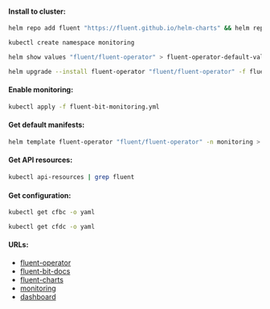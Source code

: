 #### Install to cluster:
```bash
helm repo add fluent "https://fluent.github.io/helm-charts" && helm repo update
```
```bash
kubectl create namespace monitoring
```
```bash
helm show values "fluent/fluent-operator" > fluent-operator-default-values.yml
```
```bash
helm upgrade --install fluent-operator "fluent/fluent-operator" -f fluent-operator-values.yml -n monitoring
```

#### Enable monitoring:
```bash
kubectl apply -f fluent-bit-monitoring.yml
```

#### Get default manifests:
```bash
helm template fluent-operator "fluent/fluent-operator" -n monitoring > fluent-operator-manifests.yml
```

#### Get API resources:
```bash
kubectl api-resources | grep fluent
```

#### Get configuration:
```bash
kubectl get cfbc -o yaml
```
```bash
kubectl get cfdc -o yaml
```

#### URLs:
- [fluent-operator](https://github.com/fluent/fluent-operator/blob/master/README.md)
- [fluent-bit-docs](https://docs.fluentbit.io/manual)
- [fluent-charts](https://github.com/fluent/helm-charts/tree/main/charts)
- [monitoring](https://docs.fluentbit.io/manual/administration/monitoring)
- [dashboard](https://grafana.com/grafana/dashboards/7752-logging-dashboard/)
